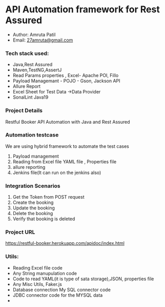 # API Automation framework for Rest Assured

- Author: Amruta Patil
- Email: 27amruta@gmail.com
### Tech stack used:
- Java,Rest Assured
- Maven,TestNG,AssertJ
- Read Params properties , Excel- Apache POI, Fillo
- Payload Managemant - POJO - Gson, Jackson API
- Allure Report
- Excel Sheet for Test Data ->Data Provider
- SonalLint Java19

### Project Details
Restful Booker API Automation with Java and Rest Assured

### Automation testcase
We are using hybrid framework to automate  the test cases
1. Payload management
2. Reading from Excel file YAML file , Properties file
3. allure reporting
4. Jenkins file(It can run on the jenkins also)

### Integration Scenarios
1. Get the Token from POST request
2. Create the booking
3. Update the booking
4. Delete the booking
5. Verify that booking is deleted


### Project URL
https://restful-booker.herokuapp.com/apidoc/index.html

### Utils:
- Reading Excel file code
- Any String manupulation code
- Code to read YAML(it is type of sata storage),JSON, properties file
- Any Misc Utils, Faker.js
- Database connection My SQL connector code
- JDBC connector code for the MYSQL data 
- 

